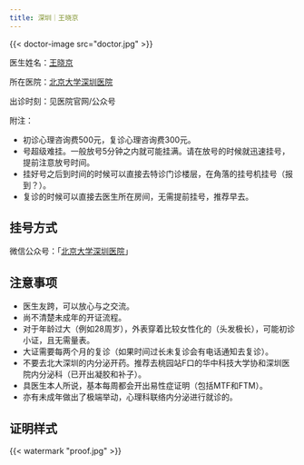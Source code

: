 ```yaml
---
title: 深圳｜王晓京
---
```


{{< doctor-image src="doctor.jpg" >}}

医生姓名：[王晓京](https://www.haodf.com/doctor/245893.html)

所在医院：[北京大学深圳医院](https://amap.com/place/B02F3006F9)

出诊时刻：见医院官网/公众号

附注：

- 初诊心理咨询费500元，复诊心理咨询费300元。
- 号超级难挂。一般放号5分钟之内就可能挂满。请在放号的时候就迅速挂号，提前注意放号时间。
- 挂好号之后到时间的时候可以直接去特诊门诊楼层，在角落的挂号机挂号（报到？）。
- 复诊的时候可以直接去医生所在房间，无需提前挂号，推荐早去。

## 挂号方式

微信公众号：「[北京大学深圳医院](weixin://pkuszh)」

## 注意事项

- 医生友跨，可以放心与之交流。
- 尚不清楚未成年的开证流程。
- 对于年龄过大（例如28周岁），外表穿着比较女性化的（头发极长），可能初诊小证，且无需量表。
- 大证需要每两个月的复诊（如果时间过长未复诊会有电话通知去复诊）。
- 不要去北大深圳的内分泌开药。推荐去桃园站F口的华中科技大学协和深圳医院内分泌科（已开出凝胶和补子）。
- 具医生本人所说，基本每周都会开出易性症证明（包括MTF和FTM）。
- 亦有未成年做出了极端举动，心理科联络内分泌进行就诊的。

## 证明样式

{{< watermark "proof.jpg" >}}

